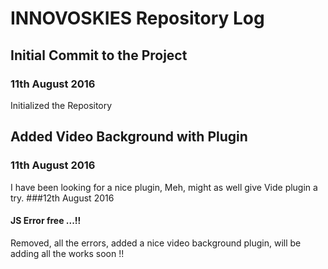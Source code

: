 # INNOVOSKIES Repository Log
## Initial Commit to the Project
### 11th August 2016
Initialized the Repository

## Added Video Background with Plugin
### 11th August 2016
I have been looking for a nice plugin, Meh, might as well give Vide plugin a try.
###12th August 2016
#### JS Error free ...!!
Removed, all the errors, added a nice video background plugin, will be adding all the works soon !!
